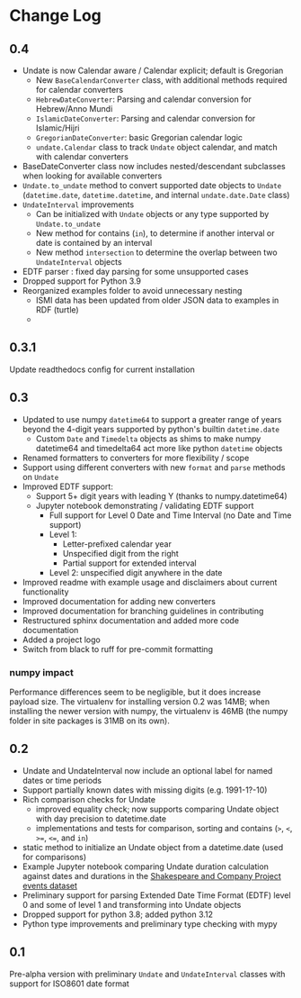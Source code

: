 # Change Log

## 0.4

- Undate is now Calendar aware / Calendar explicit; default is Gregorian
  - New `BaseCalendarConverter` class, with additional methods required for calendar converters
  - `HebrewDateConverter`: Parsing and calendar conversion for Hebrew/Anno Mundi
  - `IslamicDateConverter`: Parsing and calendar conversion for Islamic/Hijri
  - `GregorianDateConverter`: basic Gregorian calendar logic
  - `undate.Calendar` class to track `Undate` object calendar, and match with calendar converters
- BaseDateConverter class now includes nested/descendant subclasses when looking
  for available converters
- `Undate.to_undate` method to convert supported date objects to `Undate` (`datetime.date`, `datetime.datetime`, and internal `undate.date.Date` class)
- `UndateInterval` improvements
  - Can be initialized with `Undate` objects or any type supported by `Undate.to_undate`
  - New method for contains (`in`), to determine if another interval or date is contained by an interval
  - New method `intersection` to determine the overlap between two `UndateInterval` objects
- EDTF parser : fixed day parsing for some unsupported cases
- Dropped support for Python 3.9
- Reorganized examples folder to avoid unnecessary nesting
  - ISMI data has been updated from older JSON data to examples in RDF (turtle)
  -


## 0.3.1

Update readthedocs config for current installation

## 0.3

- Updated to use numpy `datetime64` to support a greater range of years beyond the 4-digit years supported by python's builtin `datetime.date`
  - Custom `Date` and `Timedelta` objects as shims to make numpy datetime64 and timedelta64 act more like python `datetime` objects
- Renamed formatters to converters for more flexibility / scope
- Support using different converters with new `format` and `parse` methods on `Undate`
- Improved EDTF support:
  - Support 5+ digit years with leading Y (thanks to numpy.datetime64)
  - Jupyter notebook demonstrating / validating EDTF support
    - Full support for Level 0 Date and Time Interval (no Date and Time support)
    - Level 1:
      - Letter-prefixed calendar year
      - Unspecified digit from the right
      - Partial support for extended interval
    - Level 2: unspecified digit anywhere in the date
- Improved readme with example usage and disclaimers about current functionality
- Improved documentation for adding new converters
- Improved documentation for branching guidelines in contributing
- Restructured sphinx documentation and added more code documentation
- Added a project logo
- Switch from black to ruff for pre-commit formatting

### numpy impact

Performance differences seem to be negligible, but it does increase payload size.  The virtualenv for installing version 0.2 was 14MB; when installing the newer version with numpy, the virtualenv is 46MB (the numpy folder in site packages is 31MB on its own).

## 0.2

- Undate and UndateInterval now include an optional label for named dates or time periods
- Support partially known dates with missing digits (e.g. 1991-1?-10)
- Rich comparison checks for Undate
  - improved equality check; now supports comparing Undate object with day precision to datetime.date
  - implementations and tests for comparison, sorting and contains (`>`, `<`, `>=`, `<=`, and `in`)
- static method to initialize an Undate object from a datetime.date (used for comparisons)
- Example Jupyter notebook comparing Undate duration calculation against
  dates and durations in the [Shakespeare and Company Project](https://shakespeareandco.princeton.edu/) [events dataset](https://doi.org/10.34770/nz90-ym25)
- Preliminary support for parsing Extended Date Time Format (EDTF) level 0 and some of level 1 and transforming into Undate objects
- Dropped support for python 3.8; added python 3.12
- Python type improvements and preliminary type checking with mypy

## 0.1

Pre-alpha version with preliminary `Undate` and `UndateInterval` classes
with support for ISO8601 date format
